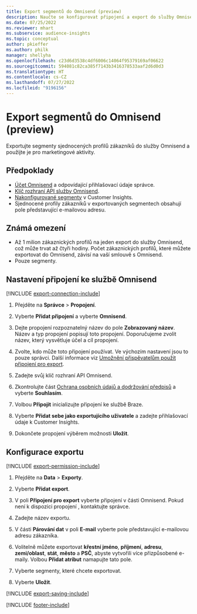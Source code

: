 ```yaml
---
title: Export segmentů do Omnisend (preview)
description: Naučte se konfigurovat připojení a export do služby Omnisend.
ms.date: 07/25/2022
ms.reviewer: mhart
ms.subservice: audience-insights
ms.topic: conceptual
author: pkieffer
ms.author: philk
manager: shellyha
ms.openlocfilehash: c23d6d3538c4df6006c14064f95379169af06622
ms.sourcegitcommit: 594081c82ca385f7143b3416378533aaf2d6d0d3
ms.translationtype: HT
ms.contentlocale: cs-CZ
ms.lasthandoff: 07/27/2022
ms.locfileid: "9196156"
---
```

# <a name="export-segments-to-omnisend-preview"></a>Export segmentů do Omnisend (preview)

Exportujte segmenty sjednocených profilů zákazníků do služby Omnisend a použijte je pro marketingové aktivity.

## <a name="prerequisites"></a>Předpoklady

- [Účet Omnisend](https://www.omnisend.com/) a odpovídající přihlašovací údaje správce.
- [Klíč rozhraní API služby Omnisend](https://support.omnisend.com/en/articles/1061890-generating-api-key).
- [Nakonfigurované segmenty](segments.md) v Customer Insights.
- Sjednocené profily zákazníků v exportovaných segmentech obsahují pole představující e-mailovou adresu.

## <a name="known-limitations"></a>Známá omezení

- Až 1 milion zákaznických profilů na jeden export do služby Omnisend, což může trvat až čtyři hodiny. Počet zákaznických profilů, které můžete exportovat do Omnisend, závisí na vaší smlouvě s Omnisend.
- Pouze segmenty.

## <a name="set-up-connection-to-omnisend"></a>Nastavení připojení ke službě Omnisend

[!INCLUDE [export-connection-include](includes/export-connection-admn.md)]

1. Přejděte na **Správce** > **Propojení**.

1. Vyberte **Přidat připojení** a vyberte **Omnisend**.

1. Dejte propojení rozpoznatelný název do pole **Zobrazovaný název**. Název a typ propojení popisují toto propojení. Doporučujeme zvolit název, který vysvětluje účel a cíl propojení.

1. Zvolte, kdo může toto připojení používat. Ve výchozím nastavení jsou to pouze správci. Další informace viz [Umožnění přispěvatelům použít připojení pro export](connections.md#allow-contributors-to-use-a-connection-for-exports).

1. Zadejte svůj klíč rozhraní API Omnisend.

1. Zkontrolujte část [Ochrana osobních údajů a dodržování předpisů](connections.md#data-privacy-and-compliance) a vyberte **Souhlasím**.

1. Volbou **Připojit** inicializujte připojení ke službě Braze.

1. Vyberte **Přidat sebe jako exportujícího uživatele** a zadejte přihlašovací údaje k Customer Insights.

1. Dokončete propojení výběrem možnosti **Uložit**.

## <a name="configure-an-export"></a>Konfigurace exportu

[!INCLUDE [export-permission-include](includes/export-permission.md)]

1. Přejděte na **Data** > **Exporty**.

1. Vyberte **Přidat export**.

1. V poli **Připojení pro export** vyberte připojení v části Omnisend. Pokud není k dispozici propojení , kontaktujte správce.

1. Zadejte název exportu.

1. V části **Párování dat** v poli **E-mail** vyberte pole představující e-mailovou adresu zákazníka.

1. Volitelně můžete exportovat **křestní jméno**, **příjmení**, **adresu**, **zemi/oblast**, **stát**, **město** a **PSČ**, abyste vytvořili více přizpůsobené e-maily. Volbou **Přidat atribut** namapujte tato pole.

1. Vyberte segmenty, které chcete exportovat.

1. Vyberte **Uložit**.

[!INCLUDE [export-saving-include](includes/export-saving.md)]

[!INCLUDE [footer-include](includes/footer-banner.md)]
